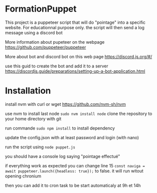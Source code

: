 # FormationPuppet
This project is a puppeteer script that will do "pointage" into a specific website.
For educationnal purpose only.
the script will then send a log message using a discord bot

More information about pupeteer on the webpage
https://github.com/puppeteer/puppeteer

More about bot and discord bot on this web page
https://discord.js.org/#/ 

use this guid to create the bot and add it to a server
https://discordjs.guide/preparations/setting-up-a-bot-application.html

# Installation

install nvm with curl or wget https://github.com/nvm-sh/nvm

use nvm to install last node `sudo nvm install node`
clone the repository to your home directory with git

run commande  `sudo npm install` to install dependency 

update the config.json with at least password and login (with nano)

run the script using  `node puppet.js `

you should have a console log saying "pointage effectué"

if everything work as expected you can change line 15 `const naviga = await puppeteer.launch({headless: true});` to false. it will run witout opening chronium

then you can add it to cron task to be start automaticaly at 9h et 14h





